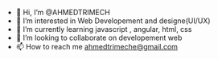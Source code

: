 - 👋 Hi, I’m @AHMEDTRIMECH
- 👀 I’m interested in Web Developement and designe(UI/UX) 
- 🌱 I’m currently learning javascript , angular, html, css 
- 💞️ I’m looking to collaborate on developement web 
- 📫 How to reach me ahmedtrimeche@gmail.com

<!---
AHMEDTRIMECH/AHMEDTRIMECH is a ✨ special ✨ repository because its `README.md` (this file) appears on your GitHub profile.
You can click the Preview link to take a look at your changes.
--->
